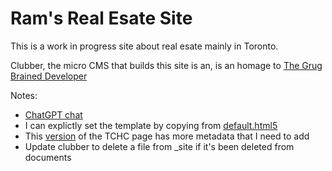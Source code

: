 # Ram's Real Esate Site

This is a work in progress site about real esate mainly in Toronto.

Clubber, the micro CMS that builds this site is an, is an homage to [The Grug Brained Developer](https://grugbrain.dev/)

Notes:
- [ChatGPT chat](https://chat.openai.com/c/4ffda3c2-1b6c-41c9-81fb-b7499fd5704c)
- I can explictly set the template by copying from [default.html5](https://github.com/jgm/pandoc-templates/blob/master/default.html5)
- This [version](https://github.com/RamVasuthevan/Real-Estate/blob/a9e1f4ca23cedbf31e987391cdb7181b095bea8b/index.markdown) of the TCHC page has more metadata that I need to add
- Update clubber to delete a file from _site if it's been deleted from documents